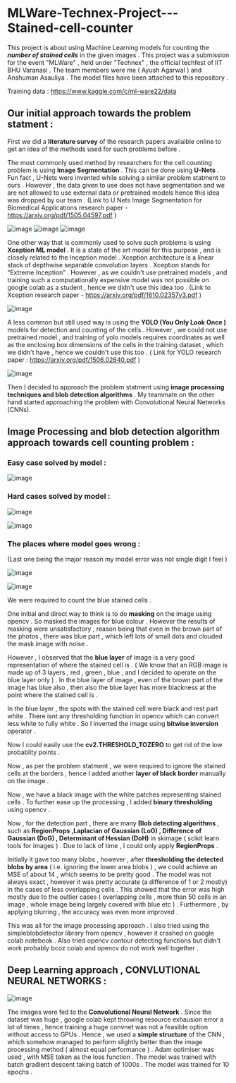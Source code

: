 # MLWare-Technex-Project---Stained-cell-counter

This project is about using Machine Learning models for counting the ***number of stained cells*** in the given images . This project was a submission for the event "MLWare" , held under "Technex" , the official techfest of IIT BHU Varanasi . The team members were me ( Ayush Agarwal ) and Anshuman Asauliya . The model files have been attached to this repository .

Training data : https://www.kaggle.com/c/ml-ware22/data

## Our initial approach towards the problem statment :

First we did a **literature survey** of the research papers availaible online to get an idea of the methods used for such problems before .

The most commonly used method by researchers for the cell counting problem is using **Image Segmentation** . This can be done using **U-Nets** . Fun fact , U-Nets were invented while solving a similar problem statment to ours . However , the data given to use does not have segmentation and we are not allowed to use external data or pretrained models hence this idea was dropped by our team .
(Link to U Nets Image Segmentation for Biomedical Applications research paper - https://arxiv.org/pdf/1505.04597.pdf )

![image](https://user-images.githubusercontent.com/86561124/157840488-94b6fd79-964a-4da4-af91-1f038b74bd05.png)
![image](https://user-images.githubusercontent.com/86561124/157840642-00116e32-ad42-45f9-bb95-f2c01bbc8b84.png)
![image](https://user-images.githubusercontent.com/86561124/157845221-947d24d8-0391-4a7d-83f5-88a4f73860c6.png)



One other way that is commonly used to solve such problems is using **Xception ML model** . It is a state of the art model for this purpose , and is closely related to the Inception model . Xception architecture is a linear stack of depthwise separable convolution layers . Xception stands for “Extreme Inception”  . However , as we couldn't use pretrained models , and training such a computationally expensive model was not possible on google colab as a student , hence we didn't use this idea too .
(Link to Xception research paper - https://arxiv.org/pdf/1610.02357v3.pdf ) 

![image](https://user-images.githubusercontent.com/86561124/157843395-eda2f24d-92be-4f0c-8a79-42a02e943e79.png)



A less common but still used way is using the **YOLO (You Only Look Once )** models for detection and counting of the cells . However , we could not use pretrained model , and training of yolo models requires coordinates as well as the enclosing box dimensions of the cells in the training dataset , which we didn't have , hence we couldn't use this too . ( Link for YOLO research paper : https://arxiv.org/pdf/1506.02640.pdf )

![image](https://user-images.githubusercontent.com/86561124/157843200-eb89b61d-539c-4e64-a3e9-6f8841a8469c.png)


Then I decided to approach the problem statment using **image processing techniques and blob detection algorithms** . My teammate on the other hand started approaching the problem with Convolutional Neural Networks (CNNs).

## Image Processing and blob detection algorithm approach towards cell counting problem :

### Easy case solved by model :

![image](https://user-images.githubusercontent.com/86561124/157831306-304e5f8e-780a-4514-890e-26c4c577c1ed.png)

### Hard cases solved by model :

![image](https://user-images.githubusercontent.com/86561124/157831538-3d9fef09-ee1a-4226-a557-30a6163f1e40.png)

![image](https://user-images.githubusercontent.com/86561124/157831612-b211b52a-4434-4942-bfe8-531128de36e8.png)

### The places where model goes wrong :
(Last one being the major reason my model error was not single digit I feel )

![image](https://user-images.githubusercontent.com/86561124/157831651-4594359f-2a03-430f-a5b3-1a7b8a570d1c.png)

![image](https://user-images.githubusercontent.com/86561124/157831976-5827324c-a6e8-4e56-a742-9e39dc4b026f.png)




We were required to count the blue stained cells .

One initial and direct way to think is to do **masking** on the image using opencv . So masked the images for blue colour . However the results of masking were unsatisfactory , reason being that even in the brown part of the photos , there was blue part , which left lots of small dots and clouded the mask image with noise .

However , I observed that the **blue layer** of image is a very good representation of where the stained cell is . ( We know that an RGB image is made up of 3 layers , red , green , blue , and I decided to operate on the blue layer only ) . In the blue layer of image , even of the brown part of the image has blue also , then also the blue layer has more blackness at the point where the stained cell is . 

In the blue layer , the spots with the stained cell were black and rest part white . There isnt any thresholding function in opencv which can convert less white to fully white . So I inverted the image using **bitwise inversion** operator . 

Now I could easily use the **cv2.THRESHOLD_TOZERO** to get rid of the low probablity points .

Now , as per the problem statment , we were required to ignore the stained cells at the borders , hence I added another **layer of black border** manually on the image .

Now , we have a black image with the white patches representing stained cells . To further ease up the processing , I added **binary thresholding** using opencv .

Now , for the detection part , there are many **Blob detecting algorithms** , such as **RegionProps ,Laplacian of Gaussian (LoG) , Difference of Gaussian (DoG) , Determinant of Hessian (DoH)** in skimage ( scikit learn tools for images ) . Due to lack of time , I could only apply **RegionProps** . 

Initially it gave too many blobs , however , after **thresholding the detected blobs by area** ( i.e. ignoring the lower area blobs ) , we could achieve an MSE of about 14 , which seems to be pretty good . The model was not always exact , however it was pretty accurate (a difference of 1 or 2 mostly) in the cases of less overlapping cells . This showed that the error was high mostly due to the outlier cases ( overlapping cells , more than 50 cells in an image , whole image being largely covered with blue etc ) . Furthermore , by applying blurring , the accuracy was even more improved .

This was all for the image processing approach . I also tried using the simpleblobdetector library from opencv , however it crashed on google colab notebook . Also tried opencv contour detecting functions but didn't work probably bcoz colab and opencv do not work well together .

## Deep Learning approach , CONVLUTIONAL NEURAL NETWORKS :

![image](https://user-images.githubusercontent.com/86561124/157834080-86c0253a-d45d-4b6f-a069-3877443cd98c.png)

The images were fed to the **Convolutional Neural Network** . Since the dataset was huge , google colab kept throwing resource exhausion error a lot of times , hence training a huge convnet was not a feasible option without access to GPUs . Hence , we used a **simple structure** of the CNN , which somehow managed to perform slightly better than the image processing method ( almost equal performance ) . Adam optimiser was used , with MSE taken as the loss function . The model was trained with batch gradient descent taking batch  of 1000s . The model was trained for 10 epochs .
